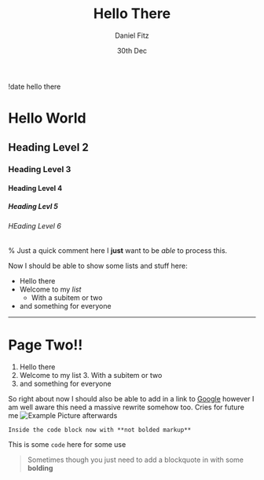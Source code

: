 ﻿---
title: Hello There
author: Daniel Fitz
date: 30th Dec
---

!date hello there

# Hello World
## Heading Level 2
### Heading Level 3
#### Heading Level 4
##### Heading Levl 5
###### HEading Level 6
% Just a quick comment here
I **just** want to be *able* to process this.

Now I should be able to show some lists and stuff here:
- Hello there
- Welcome to my *list*
  - With a subitem or two
- and something for everyone

---

# Page Two!!

1. Hello there
2. Welcome to my list
   3. With a subitem or two
3. and something for everyone

So right about now I should also be able to add in a link to [Google](https://google.com) however I am well aware this need a massive rewrite somehow too. Cries for future me ![Example **Picture**](https://upload.wikimedia.org/wikipedia/commons/thumb/5/51/Octicons-markdown.svg/1024px-Octicons-markdown.svg.png) afterwards

```
Inside the code block now with **not bolded markup**
```

This is some `code` here for some use

> Sometimes though you just need to add a blockquote in with some **bolding**
